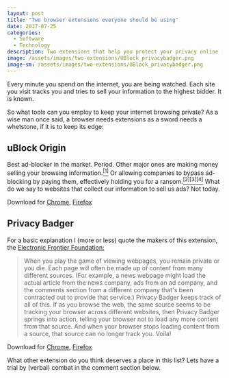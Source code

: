 ```yaml
---
layout: post
title: "Two browser extensions everyone should be using"
date: 2017-07-25
categories: 
  - Software
  - Technology
description: Two extensions that help you protect your privacy online [2 min read]
image: /assets/images/two-extensions/UBlock_privacybadger.png
image-sm: /assets/images/two-extensions/UBlock_privacybadger.png
---
```

Every minute you spend on the internet, you are being watched. Each site you visit tracks you and tries to sell your information to the highest bidder. It is known.

So what tools can you employ to keep your internet browsing private? As a wise man once said, a browser needs extensions as a sword needs a whetstone, if it is to keep its edge:

## uBlock Origin

Best ad-blocker in the market. Period. Other major ones are making money selling your browsing information.[<sup>[1]</sup>](https://www.wired.com/2016/03/heres-how-that-adblocker-youre-using-makes-money/) Or allowing companies to bypass ad-blocking by paying them, effectively holding you for a ransom.[<sup>[2]</sup>](http://www.businessinsider.in/Google-Microsoft-and-Amazon-are-paying-Adblock-Plus-huge-fees-to-get-their-ads-unblocked/articleshow/46109705.cms)[<sup>[3]</sup>](https://www.theguardian.com/business/2016/sep/13/adblock-plus-launching-platform-to-sell-acceptable-ads)[<sup>[4]</sup>](https://www.theverge.com/2016/9/13/12890050/adblock-plus-now-sells-ads) What do we say to websites that collect our information to sell us ads? Not today.

Download for [Chrome](https://chrome.google.com/webstore/detail/ublock-origin/cjpalhdlnbpafiamejdnhcphjbkeiagm), [Firefox](https://addons.mozilla.org/en-US/firefox/addon/ublock-origin/)

## Privacy Badger

For a basic explanation I (more or less) quote the makers of this extension, the [Electronic Frontier Foundation:](https://www.eff.org/privacybadger#faq-How-does-Privacy-Badger-work?)

> When you play the game of viewing webpages, you remain private or you die. Each page will often be made up of content from many different sources.  (For example, a news webpage might load the actual article from the news company, ads from an ad company, and the comments section from a different company that's been contracted out to provide that service.)  Privacy Badger keeps track of all of this.  If as you browse the web, the same source seems to be tracking your browser across different websites, then Privacy Badger springs into action, telling your browser not to load any more content from that source.  And when your browser stops loading content from a source, that source can no longer track you.  Voila!

Download for [Chrome](https://chrome.google.com/webstore/detail/privacy-badger/pkehgijcmpdhfbdbbnkijodmdjhbjlgp), [Firefox](https://addons.mozilla.org/en-us/firefox/addon/privacy-badger17/)

What other extension do you think deserves a place in this list? Lets have a trial by (verbal) combat in the comment section below.
